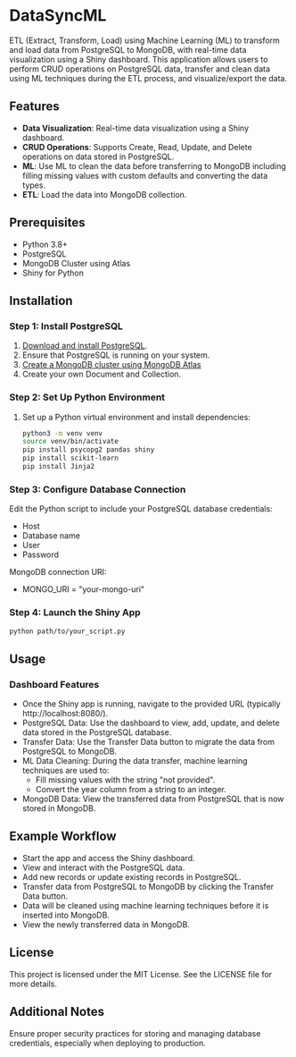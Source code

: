 # DataSyncML

ETL (Extract, Transform, Load) using Machine Learning (ML) to transform and load data from PostgreSQL to MongoDB, with real-time data visualization using a Shiny dashboard. 
This application allows users to perform CRUD operations on PostgreSQL data, transfer and clean data using ML techniques during the ETL process, and visualize/export the data.

## Features

- **Data Visualization**: Real-time data visualization using a Shiny dashboard.
- **CRUD Operations**: Supports Create, Read, Update, and Delete operations on data stored in PostgreSQL.
- **ML**: Use ML to clean the data before transferring to MongoDB including filling missing values with custom defaults and converting the data types.
- **ETL**: Load the data into MongoDB collection.
## Prerequisites

- Python 3.8+
- PostgreSQL
- MongoDB Cluster using Atlas
- Shiny for Python

## Installation

### Step 1: Install PostgreSQL

1. [Download and install PostgreSQL](https://www.postgresql.org/download/).
2. Ensure that PostgreSQL is running on your system.
3. [Create a MongoDB cluster using MongoDB Atlas](https://www.mongodb.com/lp/cloud/atlas/try4-reg?utm_source=google&utm_campaign=search_gs_pl_evergreen_atlas_general_prosp-brand_gic-null_amers-us_ps-all_desktop_eng_lead&utm_term=mongodb%20cluster&utm_medium=cpc_paid_search&utm_ad=p&utm_ad_campaign_id=1718986498&adgroup=150907551034&cq_cmp=1718986498&gad_source=1&gclid=CjwKCAjwvKi4BhABEiwAH2gcwz5UZyFmZ4s-gVjlOmnic3PFyN5uibLj4q5TrsEW_WydNDB9vzaRBRoCvh0QAvD_BwE)
4. Create your own Document and Collection.

### Step 2: Set Up Python Environment

1. Set up a Python virtual environment and install dependencies:
   ```bash
   python3 -m venv venv
   source venv/bin/activate
   pip install psycopg2 pandas shiny
   pip install scikit-learn
   pip install Jinja2

### Step 3: Configure Database Connection
Edit the Python script to include your PostgreSQL database credentials:
- Host
- Database name
- User
- Password

MongoDB connection URI:
- MONGO_URI = "your-mongo-uri"

### Step 4:  Launch the Shiny App
   ```bash
   python path/to/your_script.py
   ```

## Usage
### Dashboard Features
- Once the Shiny app is running, navigate to the provided URL (typically http://localhost:8080/).
- PostgreSQL Data: Use the dashboard to view, add, update, and delete data stored in the PostgreSQL database.
- Transfer Data: Use the Transfer Data button to migrate the data from PostgreSQL to MongoDB.
- ML Data Cleaning: During the data transfer, machine learning techniques are used to:
  - Fill missing values with the string "not provided".
  - Convert the year column from a string to an integer.
- MongoDB Data: View the transferred data from PostgreSQL that is now stored in MongoDB.

## Example Workflow
- Start the app and access the Shiny dashboard.
- View and interact with the PostgreSQL data.
- Add new records or update existing records in PostgreSQL.
- Transfer data from PostgreSQL to MongoDB by clicking the Transfer Data button.
- Data will be cleaned using machine learning techniques before it is inserted into MongoDB.
- View the newly transferred data in MongoDB.

## License
This project is licensed under the MIT License. See the LICENSE file for more details.


## Additional Notes
Ensure proper security practices for storing and managing database credentials, especially when deploying to production.